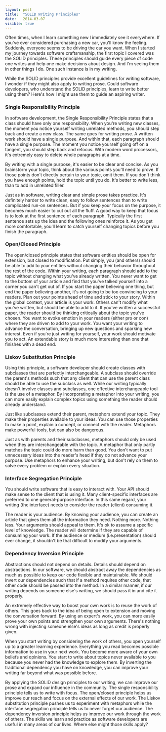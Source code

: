 ```yaml
---
layout: post
title:  "SOLID Writing Principles"
date:   2014-03-07
visible: true
---
```


Often times, when I learn something new I immediately see it everywhere. If you've ever considered purchasing a new car, you'll know the feeling. Suddenly, everyone seems to be driving the car you want. When I started my journey towards software craftsmanship, the first topic I covered was the SOLID principles. These principles should guide every piece of code one writes and help one make decisions about design. And I'm seeing them in other things I do. One such instance is in my writing.

While the SOLID principles provide excellent guidelines for writing software, I wonder if they might also apply to writing prose. Could software developers, who understand the SOLID principles, learn to write better using them? Here's how I might use them to guide an aspiring writer.

### Single Responsibility Principle

In software development, the Single Responsibility Principle states that a class should have only one responsibility. When you're writing new classes, the moment you notice yourself writing unrelated methods, you should step back and create a new class. The same goes for writing prose. A written work should have a single purpose. And within that, each paragraph should have a single purpose. The moment you notice yourself going off on a tangent, you should step back and refocus. With modern word processors, it's extremely easy to delete whole paragraphs at a time.

By writing with a single purpose, it's easier to be clear and concise. As you brainstorm your topic, think about the various points you'll need to prove. If those points don't directly pertain to your topic, omit them. If you don't think you have enough points, hold the topic until you do. It's better to write less, than to add in unrelated filler.

Just as in software, writing clear and simple prose takes practice. It's definitely harder to write clean, easy to follow sentences than to write complicated run-on sentences. But if you keep your focus on the purpose, it becomes much easier to cut out all the fluff. A good way to keep that focus is to look at the first sentence of each paragraph. Typically the first sentence sets up the idea and the following ones reinforce it. As you get more comfortable, you'll learn to catch yourself changing topics before you finish the paragraph.

### Open/Closed Principle

The open/closed principle states that software entities should be open for extension, but closed to modification. Put simply, you (and others) should be able to add to your entities without changing their behavior throughout the rest of the code.  Within your writing, each paragraph should add to the topic without changing what you've already written. You never want to get to the bottom of your article and find that you've talked yourself into a corner you can't get out of. If you start the paper believing one thing, but end the paper believing another, it's not going to be too convincing to your readers. Plan out your points ahead of time and stick to your story.
Within the global context, your article is your work. Others can't modify what you've written, but should be able to add to it. If you've written a successful paper, the reader should be thinking critically about the topic you've chosen. You want to evoke emotion in your readers (either pro or con) where they are driven to add to your work. You want your writing to advance the conversation, bringing up new questions and sparking new interest. Even if you're just writing for yourself, your work should motivate you to act. An extendable story is much more interesting than one that finishes with a dead end.

### Liskov Substitution Principle

Using this principle, a software developer should create classes with subclasses that are perfectly interchangeable. A subclass should override the parent's methods such that any client that can use the parent class should be able to use the subclass as well. While our writing typically doesn't involve classes and subclasses, one effective interchangeable tool is the use of a metaphor. By incorporating a metaphor into your writing, you can more easily explain complex topics using something the reader should already understand.

Just like subclasses extend their parent, metaphors extend your topic. They make their properties available to your ideas. You can use those properties to make a point, explain a concept, or connect with the reader. Metaphors make powerful tools, but can also be dangerous.

Just as with parents and their subclasses, metaphors should only be used when they are interchangeable with the topic. A metaphor that only partly matches the topic could do more harm than good. You don't want to put unnecessary ideas into the reader's head if they do not advance your purpose. Use metaphors to enhance your writing, but don't rely on them to solve every problem or explain every situation.

### Interface Segregation Principle

You should write software that is easy to interact with. Your API should make sense to the client that is using it. Many client-specific interfaces are preferred to one general-purpose interface. In this same regard, your writing (the interface) needs to consider the reader (client) consuming it.

The reader is your audience. By knowing your audience, you can create an article that gives them all the information they need. Nothing more. Nothing less. Your arguments should appeal to them. It's ok to assume a specific level of knowledge. The reader will determine if they are capable of consuming your work. If the audience or medium (i.e.presentation) should ever change, it shouldn't be that difficult to modify your arguments.

### Dependency Inversion Principle

Abstractions should not depend on details. Details should depend on abstractions. In our software, we should abstract away the dependencies as much as possible to keep our code flexible and maintainable. We should invert our dependencies such that if a method requires other code, that other code should be passed into the method. In a similar manner, if our writing depends on someone else's writing, we should pass it in and cite it properly.

An extremely effective way to boost your own work is to reuse the work of others. This goes back to the idea of being open to extension and moving the conversation forward. By using an expert's work, you can more easily prove your own points and strengthen your own arguments. There's nothing wrong with injecting someone else's ideas as long as credit is properly given.

When you start writing by considering the work of others, you open yourself up to a greater learning experience. Everything you read becomes possible information to use in your next work. You become more aware of your own beliefs and opinions. You start to write about topics never available to you because you never had the knowledge to explore them. By inverting the traditional dependency you have on knowledge, you can improve your writing far beyond what was possible before.

By applying the SOLID design principles to our writing, we can improve our prose and expand our influence in the community. The single responsibility principle tells us to write with focus. The open/closed principle helps us improve our reach and focus on the external effects of our work. The Liskov substitution principle pushes us to experiment with metaphors while the interface segregation principle tells us to never forget our audience. The dependency inversion principle helps us improve our work through the work of others. The skills we learn and practice as software developers are useful in many areas of our lives. Where else might those skills apply?
